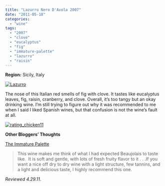 ```yaml
---
title: "Lazurro Nero D'Avola 2007"
date: "2011-05-18"
categories: 
  - "wine"
tags: 
  - "2007"
  - "clove"
  - "eucalyptus"
  - "fig"
  - "immature-palette"
  - "lazurro"
  - "raisin"
---
```


**Region:** Sicily, Italy

[![](http://s3.amazonaws.com/thegourmez-wpmedia/2011/05/Lazurro.jpg "Lazurro")](http://s3.amazonaws.com/thegourmez-wpmedia/2011/05/Lazurro.jpg)

The nose of this Italian red smells of fig with clove. It tastes like eucalyptus leaves, fig, raisin, cranberry, and clove. Overall, it’s too tangy but an okay drinking wine. I’m still trying to figure out why it was recommended to me when I said I liked Spanish wines, but that confusion is not the wine’s fault at all.

[![](http://s3.amazonaws.com/thegourmez-wpmedia/2009/02/rating_chicken11.gif "rating_chicken11")](http://s3.amazonaws.com/thegourmez-wpmedia/2009/02/rating_chicken11.gif)

**Other Bloggers’ Thoughts**

[The Immature Palette](http://theimmaturepalate.blogspot.com/2011/02/lazurro-2007-nero-davola-di-sicilia.html)

> This wine makes me think of what I had expected Beaujolais to taste like.  It is soft and gentle, with lots of fresh fruity flavor to it . . .If you want a nice off dry to dry wine with a light structure, few tannins, and a light and delicious taste, I highly recommend this one.

_Reviewed 4.29.11._
